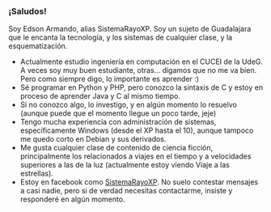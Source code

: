 ### ¡Saludos!
Soy Edson Armando, alias SistemaRayoXP. Soy un sujeto de Guadalajara que le encanta la tecnología, y los sistemas de cualquier clase, y la esquematización.

- Actualmente estudio ingeniería en computación en el CUCEI de la UdeG. A veces soy muy buen estudiante, otras... digamos que no me va bien. Pero como siempre digo, lo importante es aprender :)
- Sé programar en Python y PHP, pero conozco la sintaxis de C y estoy en proceso de aprender Java y C al mismo tiempo.
- Si no conozco algo, lo investigo, y en algún momento lo resuelvo (aunque puede que el momento llegue un poco tarde, jeje)
- Tengo mucha experiencia con administración de sistemas, específicamente Windows (desde el XP hasta el 10), aunque tampoco me quedo corto en Debian y sus derivados.
- Me gusta cualquier clase de contenido de ciencia ficción, principalmente los relacionados a viajes en el tiempo y a velocidades superiores a las de la luz (actualmente estoy viendo Viaje a las estrellas).
- Estoy en facebook como [SistemaRayoXP](https://facebook.com/sistemarayoxp). No suelo contestar mensajes a casi nadie, pero si de verdad necesitas contactarme, insiste y responderé en algún momento.

<!--
**SistemaRayoXP/SistemaRayoXP** is a ✨ _special_ ✨ repository because its `README.md` (this file) appears on your GitHub profile.

Here are some ideas to get you started:

- 🔭 I’m currently working on ...
- 🌱 I’m currently learning ...
- 👯 I’m looking to collaborate on ...
- 🤔 I’m looking for help with ...
- 💬 Ask me about ...
- 📫 How to reach me: ...
- 😄 Pronouns: ...
- ⚡ Fun fact: ...
-->
